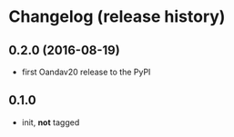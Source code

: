 # Changelog (release history)

## 0.2.0 (2016-08-19)

- first Oandav20 release to the PyPI

## 0.1.0

- init, **not** tagged
